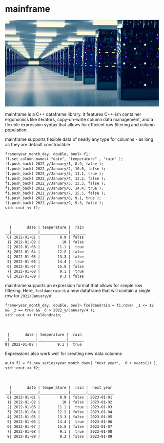 # mainframe

![mainframe](docs/mainframe-medium.jpg)

mainframe is a C++ dataframe library. It features C++-ish container ergonomics like iterators, copy-on-write column data management, and a flexible expression syntax that allows for efficient row filtering and column population. 

mainframe supports flexible data of nearly any type for columns - as long as they are default constructible

    frame<year_month_day, double, bool> f1;
    f1.set_column_names( "date", "temperature" , "rain" );
    f1.push_back( 2022_y/January/1, 8.9, false );
    f1.push_back( 2022_y/January/2, 10.0, false );
    f1.push_back( 2022_y/January/3, 11.1, true );
    f1.push_back( 2022_y/January/4, 12.2, false );
    f1.push_back( 2022_y/January/5, 13.3, false );
    f1.push_back( 2022_y/January/6, 14.4, true );
    f1.push_back( 2022_y/January/7, 15.5, false );
    f1.push_back( 2022_y/January/8, 9.1, true );
    f1.push_back( 2022_y/January/9, 9.3, false );
    std::cout << f1;

 

      |       date | temperature |  rain
    __|____________|_____________|_______
     0| 2022-01-01 |         8.9 | false
     1| 2022-01-02 |          10 | false
     2| 2022-01-03 |        11.1 |  true
     3| 2022-01-04 |        12.2 | false
     4| 2022-01-05 |        13.3 | false
     5| 2022-01-06 |        14.4 |  true
     6| 2022-01-07 |        15.5 | false
     7| 2022-01-08 |         9.1 |  true
     8| 2022-01-09 |         9.3 | false
 
mainframe supports an expression format that allows for simple row filtering. Here, `fcoldandrain` is a new dataframe that will contain a single row for `2022/January/8`:

    frame<year_month_day, double, bool> fcoldandrain = f1.rows( _1 <= 12 && _2 == true && _0 > 2022_y/January/4 );
    std::cout << fcoldandrain;

 

     |       date | temperature |  rain
    _|____________|_____________|_______
    0| 2022-01-08 |         9.1 |  true

Expressions also work well for creating new data columns

    auto f2 = f1.new_series<year_month_day>( "next year", _0 + years(1) );
    std::cout << f2;

 
 
      |       date | temperature |  rain |  next year
    __|____________|_____________|_______|____________
     0| 2022-01-01 |         8.9 | false | 2023-01-01
     1| 2022-01-02 |          10 | false | 2023-01-02
     2| 2022-01-03 |        11.1 |  true | 2023-01-03
     3| 2022-01-04 |        12.2 | false | 2023-01-04
     4| 2022-01-05 |        13.3 | false | 2023-01-05
     5| 2022-01-06 |        14.4 |  true | 2023-01-06
     6| 2022-01-07 |        15.5 | false | 2023-01-07
     7| 2022-01-08 |         9.1 |  true | 2023-01-08
     8| 2022-01-09 |         9.3 | false | 2023-01-09
 
